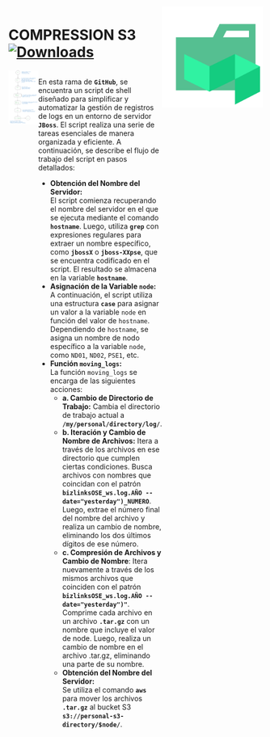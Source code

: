 <img width="200" src="img/buildkite-svgrepo-com.svg" align="right"/>

# **COMPRESSION S3** [![Downloads](https://img.shields.io/badge/any_text-Git_Shell_Scipts-blue?style=for-the-badge&logo=gnubash&logoColor=%23ffffff&label=GGONZALES&labelColor=%231C1C1C&color=%23F4831B)](http://pepy.tech/count/shallow-backup)

<div style="display: flex;">
    <div style="flex: 50%;">
        <img src="img/Evidence1.png">
    </div>
    <div style="flex: 50%;">
        <p>
            En esta rama de <strong><code>GitHub</code></strong>, se encuentra un script de shell diseñado para
            simplificar y automatizar la gestión de registros de logs en un entorno de servidor
            <strong><code>JBoss</code></strong>. El script realiza una serie de tareas esenciales de manera organizada y
            eficiente. A continuación, se describe el flujo de trabajo del script en pasos detallados:
        </p>
        <ul>
            <li>
                <strong>Obtención del Nombre del Servidor:</strong><br>
                El script comienza recuperando el nombre del servidor en el que se ejecuta mediante el comando
                <strong><code>hostname</strong></code>. Luego, utiliza <strong><code>grep</strong></code> con
                        expresiones regulares para extraer un nombre específico, como
                        <strong><code>jbossX</strong></code> o <strong><code>jboss-XXpse</strong></code>, que se
                                encuentra codificado en el script. El resultado se almacena en la variable
                                <strong><code>hostname</strong></code>.
            </li>
            <li>
                <strong>Asignación de la Variable <code>node</code>:</strong><br>
                A continuación, el script utiliza una estructura <strong><code>case</strong></code> para asignar un
                    valor a la variable <code>node</code> en función del valor de <code>hostname</code>. Dependiendo de
                    <code>hostname</code>, se asigna un nombre de nodo específico a la variable <code>node</code>, como
                    <code>ND01</code>, <code>ND02</code>, <code>PSE1</code>, etc.
            </li>
            <li>
                <strong>Función <code>moving_logs</code>:</strong><br>La función <code>moving_logs</code> se encarga de
                las siguientes acciones:
                <ul>
                    <li>
                        <strong>a. Cambio de Directorio de Trabajo:</strong> Cambia el directorio de trabajo actual a
                        <strong><code>/my/personal/directory/log/</strong></code>.
                    </li>
                    <li>
                        <strong>b. Iteración y Cambio de Nombre de Archivos:</strong> Itera a través de los archivos en
                        ese directorio que cumplen ciertas condiciones. Busca archivos con nombres que coincidan con el
                        patrón <strong><code>bizlinksOSE_ws.log.AÑO --date="yesterday")_NUMERO</strong></code>. Luego,
                            extrae el número final del nombre del archivo y realiza un cambio de nombre, eliminando los
                            dos últimos dígitos de ese número.
                    </li>
                    <li>
                        <strong>c. Compresión de Archivos y Cambio de Nombre</strong>: Itera nuevamente a través de los
                        mismos archivos que coinciden con el patrón
                        <strong><code>bizlinksOSE_ws.log.AÑO --date="yesterday")"</strong></code>. Comprime cada archivo
                            en un archivo <strong><code>.tar.gz</strong></code> con un nombre que incluye el valor de
                                node. Luego, realiza un cambio de nombre en el archivo .tar.gz, eliminando una parte de
                                su nombre.
                    </li>
                    <li>
                        <strong>Obtención del Nombre del Servidor:</strong><br>
                        Se utiliza el comando <strong><code>aws</strong></code> para mover los archivos
                            <strong><code>.tar.gz</strong></code> al bucket S3
                                <strong><code>s3://personal-s3-directory/$node/</strong></code>.
                    </li>
                </ul>
            </li>
        </ul>
    </div>
</div>
